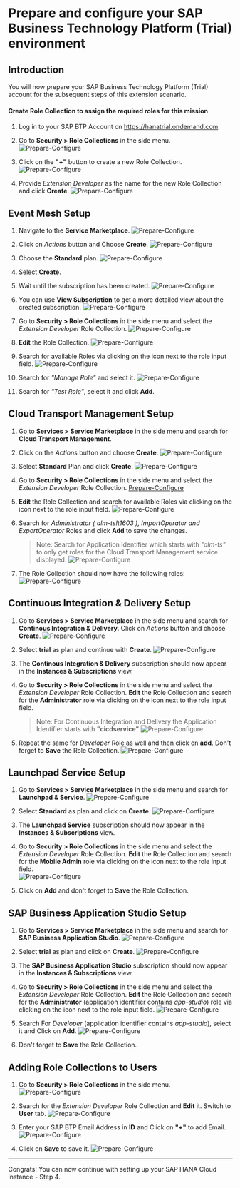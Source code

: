 # Prepare and configure your SAP Business Technology Platform (Trial) environment

## Introduction

You will now prepare your SAP Business Technology Platform (Trial) account for the subsequent steps of this extension scenario.

#### Create Role Collection to assign the required roles for this mission 

1. Log in to your SAP BTP Account on https://hanatrial.ondemand.com.

2. Go to **Security > Role Collections** in the side menu.
   ![Prepare-Configure](./images/trail/prepAndConfig6.png)

3.  Click on the **"+"** button to create a new Role Collection. 
   ![Prepare-Configure](./images/trail/prepAndConfig7.png)

4. Provide _Extension Developer_ as the name for the new Role Collection and click **Create**.
   ![Prepare-Configure](./images/trail/prepAndConfig8.png)

## Event Mesh Setup

1. Navigate to the **Service Marketplace**. 
   ![Prepare-Configure](./images/trail/prepAndConfig1.png)

2. Click on _Actions_ button and Choose **Create**. 
   ![Prepare-Configure](./images/trail/prepAndConfig2.png)

3. Choose the **Standard** plan. 
   ![Prepare-Configure](./images/trail/prepAndConfig3.png)

4. Select **Create**. 

5. Wait until the subscription has been created.
   ![Prepare-Configure](./images/trail/prepAndConfig4.png)

6. You can use **View Subscription** to get a more detailed view about the created subscription.
   ![Prepare-Configure](./images/trail/prepAndConfig5.png)

7. Go to **Security > Role Collections** in the side menu and select the _Extension Developer_ Role Collection. 
   ![Prepare-Configure](./images/trail/prepAndConfig15.png)

8. **Edit** the Role Collection. 
   ![Prepare-Configure](./images/trail/prepAndConfig10.png)

9. Search for available Roles via clicking on the icon next to the role input field. 
   ![Prepare-Configure](./images/trail/prepAndConfig11.png)

10. Search for _"Manage Role"_ and select it. 
   ![Prepare-Configure](./images/trail/prepAndConfig12.png)

11. Search for _"Test Role"_, select it and click **Add**.

## Cloud Transport Management Setup

1. Go to **Services > Service Marketplace** in the side menu and search for **Cloud Transport Management**. 
   
2. Click on the _Actions_ button and choose **Create**.
   ![Prepare-Configure](./images/trail/prepAndConfig13.png)

3. Select **Standard** Plan and click **Create**.
   ![Prepare-Configure](./images/trail/prepAndConfig14.png)

4. Go to **Security > Role Collections** in the side menu and select the _Extension Developer_ Role Collection. 
   [Prepare-Configure](./images/trail/prepAndConfig15.png)

5.  **Edit** the Role Collection and search for available Roles via clicking on the icon next to the role input field. 
   ![Prepare-Configure](./images/trail/prepAndConfig16.png)

6. Search for _Administrator ( alm-ts!t1603 ), ImportOperator and  ExportOperator_ Roles and click **Add** to save the changes. 
   > Note: Search for Application Identifier which starts with _"alm-ts"_ to only get roles for the Cloud Transport Management service displayed. 
   ![Prepare-Configure](./images/trail/prepAndConfig18.png)

7. The Role Collection should now have the following roles: 
   ![Prepare-Configure](./images/trail/prepAndConfig19.png)

## Continuous Integration & Delivery Setup

1. Go to **Services > Service Marketplace** in the side menu and search for **Continous Integration & Delivery**. Click on _Actions_ button and choose **Create**.
   ![Prepare-Configure](./images/trail/prepAndConfig20.png)

2. Select **trial** as plan and continue with **Create**.
   ![Prepare-Configure](./images/trail/prepAndConfig21.png)

3. The **Continous Integration & Delivery** subscription should now appear in the **Instances & Subscriptions** view. 

4. Go to **Security > Role Collections** in the side menu and select the _Extension Developer_ Role Collection.  **Edit** the Role Collection and search for the **Administrator** role via clicking on the icon next to the role input field. 
   > Note: For Continuous Integration and Delivery the Application Identifier starts with **"cicdservice"**
   ![Prepare-Configure](./images/trail/prepAndConfig22.png)

5. Repeat the same for _Developer_ Role as well and then click on **add**. Don't forget to **Save** the Role Collection.
   ![Prepare-Configure](./images/trail/prepAndConfig23.png)  

## Launchpad Service Setup

1. Go to **Services > Service Marketplace** in the side menu and search for **Launchpad & Service**. 
   ![Prepare-Configure](./images/trail/prepAndConfig24.png)

2. Select **Standard** as plan and click on **Create**.
   ![Prepare-Configure](./images/trail/prepAndConfig25.png)

3. The **Launchpad Service** subscription should now appear in the **Instances & Subscriptions** view. 

4. Go to **Security > Role Collections** in the side menu and select the _Extension Developer_ Role Collection. **Edit** the Role Collection and search for the **Mobile Admin** role via clicking on the icon next to the role input field.  
   ![Prepare-Configure](./images/trail/prepAndConfig26.png)

5. Click on **Add** and don't forget to **Save** the Role Collection.

## SAP Business Application Studio Setup

1. Go to **Services > Service Marketplace** in the side menu and search for **SAP Business Application Studio**. 
![Prepare-Configure](./images/trail/prepAndConfig27.png)

2. Select **trial** as plan and click on **Create**.
![Prepare-Configure](./images/trail/prepAndConfig28.png)

3. The **SAP Business Application Studio** subscription should now appear in the **Instances & Subscriptions** view. 

4. Go to **Security > Role Collections** in the side menu and select the _Extension Developer_ Role Collection. **Edit** the Role Collection and search for the **Administrator** (application identifier contains _app-studio_) role via clicking on the icon next to the role input field.
   ![Prepare-Configure](./images/trail/prepAndConfig29.png)

5. Search For _Developer_ (application identifier contains _app-studio_), select it and Click on **Add**. 
   ![Prepare-Configure](./images/trail/prepAndConfig30.png)

6. Don't forget to **Save** the Role Collection.

## Adding Role Collections to Users

1. Go to **Security > Role Collections** in the side menu. 
   ![Prepare-Configure](./images/trail/prepAndConfig31.png)

2. Search for the _Extension Developer_ Role Collection and **Edit** it. Switch to **User** tab.
   ![Prepare-Configure](./images/trail/prepAndConfig32.png)

3. Enter your SAP BTP Email Address in **ID** and Click on **"+"** to add Email.
   ![Prepare-Configure](./images/trail/prepAndConfig33.png)

4. Click on **Save** to save it.
   ![Prepare-Configure](./images/trail/prepAndConfig34.png)

--- 

Congrats! You can now continue with setting up your SAP HANA Cloud instance - Step 4.
